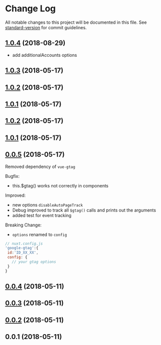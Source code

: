 # Change Log

All notable changes to this project will be documented in this file. See [standard-version](https://github.com/conventional-changelog/standard-version) for commit guidelines.

<a name="1.0.4"></a>
## [1.0.4](https://github.com/https://github.com/nuxt-community/google-gtag/compare/v1.0.3...v1.0.4) (2018-08-29)
* add additionalAccounts options


<a name="1.0.3"></a>
## [1.0.3](https://github.com/https://github.com/nuxt-community/google-gtag/compare/v1.0.2...v1.0.3) (2018-05-17)



<a name="1.0.2"></a>
## [1.0.2](https://github.com/https://github.com/nuxt-community/google-gtag/compare/v1.0.1...v1.0.2) (2018-05-17)



<a name="1.0.1"></a>
## [1.0.1](https://github.com/https://github.com/nuxt-community/google-gtag/compare/v0.0.5...v1.0.1) (2018-05-17)



<a name="1.0.2"></a>
## [1.0.2](https://github.com/https://github.com/nuxt-community/google-gtag/compare/v1.0.1...v1.0.2) (2018-05-17)



<a name="1.0.1"></a>
## [1.0.1](https://github.com/https://github.com/nuxt-community/google-gtag/compare/v0.0.5...v1.0.1) (2018-05-17)



<a name="0.0.5"></a>
## [0.0.5](https://github.com/https://github.com/nuxt-community/google-gtag/compare/v0.0.4...v0.0.5) (2018-05-17)
Removed dependency of `vue-gtag`

Bugfix: 
* this.$gtag() works not correctly in components

Improved:
* new options `disableAutoPageTrack`
* Debug improved to track all `$gtag()` calls and prints out the arguments
* added test for event tracking

Breaking Change:

* `options` renamed to `config`
```js
// nuxt.config.js
'google-gtag':{
 id:'ID_XX_XX',
 config: {
   // your gtag options
 }
}
```
<a name="0.0.4"></a>
## [0.0.4](https://github.com/https://github.com/nuxt-community/google-gtag/compare/v0.0.3...v0.0.4) (2018-05-11)



<a name="0.0.3"></a>
## [0.0.3](https://github.com/https://github.com/nuxt-community/google-gtag/compare/v0.0.2...v0.0.3) (2018-05-11)



<a name="0.0.2"></a>
## [0.0.2](https://github.com/https://github.com/nuxt-community/google-gtag/compare/v0.0.1...v0.0.2) (2018-05-11)



<a name="0.0.1"></a>
## 0.0.1 (2018-05-11)
